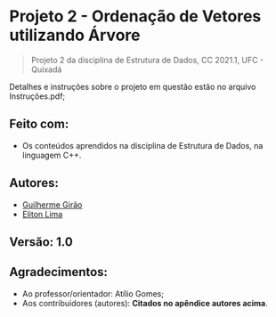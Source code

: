 # Projeto 2 - Ordenação de Vetores utilizando Árvore

> Projeto 2 da disciplina de Estrutura de Dados, CC 2021.1, UFC - Quixadá

Detalhes e instruções sobre o projeto em questão estão no arquivo Instruções.pdf;

## Feito com:

- Os conteúdos aprendidos na disciplina de Estrutura de Dados, na linguagem C++.

## Autores:

- [Guilherme Girão](https://github.com/guilhermegirao)
- [Eliton Lima](https://github.com/Eliton-jpg)

## Versão: 1.0

## Agradecimentos:

- Ao professor/orientador: Atílio Gomes;
- Aos contribuidores (autores): **Citados no apêndice autores acima**.
